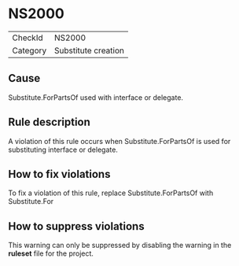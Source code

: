 ﻿# NS2000

<table>
<tr>
  <td>CheckId</td>
  <td>NS2000</td>
</tr>
<tr>
  <td>Category</td>
  <td>Substitute creation</td>
</tr>
</table>

## Cause

Substitute.ForPartsOf used with interface or delegate.

## Rule description

A violation of this rule occurs when Substitute.ForPartsOf is used for substituting interface or delegate.

## How to fix violations

To fix a violation of this rule, replace Substitute.ForPartsOf with Substitute.For

## How to suppress violations

This warning can only be suppressed by disabling the warning in the **ruleset** file for the project.
